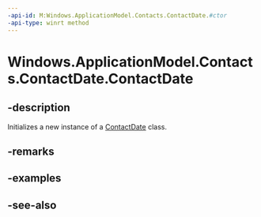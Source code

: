 ```yaml
---
-api-id: M:Windows.ApplicationModel.Contacts.ContactDate.#ctor
-api-type: winrt method
---
```


<!-- Method syntax
public ContactDate()
-->

# Windows.ApplicationModel.Contacts.ContactDate.ContactDate

## -description
Initializes a new instance of a [ContactDate](contactdate.md) class.

## -remarks

## -examples

## -see-also
